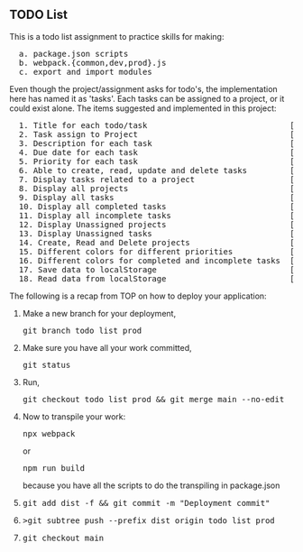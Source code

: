 <h2>TODO List</h2>

This is a todo list assignment to practice skills for making:

<pre>
  a. package.json scripts
  b. webpack.{common,dev,prod}.js
  c. export and import modules
</pre>

Even though the project/assignment asks for todo's, the
implementation here has named it as 'tasks'. Each tasks
can be assigned to a project, or it could exist alone.
The items suggested and implemented in this project:

<pre>
  1. Title for each todo/task                              [done]
  2. Task assign to Project                                [done]
  3. Description for each task                             [done]
  4. Due date for each task                                [done]
  5. Priority for each task                                [done]
  6. Able to create, read, update and delete tasks         [done]
  7. Display tasks related to a project                    [done]
  8. Display all projects                                  [done]
  9. Display all tasks                                     [done]
  10. Display all completed tasks                          [done]
  11. Display all incomplete tasks                         [done]
  12. Display Unassigned projects                          [done]
  13. Display Unassigned tasks                             [done]
  14. Create, Read and Delete projects                     [done]
  15. Different colors for different priorities            [done]
  16. Different colors for completed and incomplete tasks  [done]
  17. Save data to localStorage                            [done]
  18. Read data from localStorage                          [done]
</pre>

The following is a recap from TOP on how to deploy your application:<br />

1. Make a new branch for your deployment, <br>
   <pre>git branch todo_list_prod</pre>
2. Make sure you have all your work committed, <br>
   <pre>git status</pre>
3. Run,<br />
   <pre>git checkout todo_list_prod && git merge main --no-edit</pre>
4. Now to transpile your work:<br>
   <pre>npx webpack</pre>
   or<br>
   <pre>npm run build</pre>
   because you have all the scripts to do the transpiling in package.json<br>
5. <pre>git add dist -f && git commit -m "Deployment commit"</pre>
6. <pre>>git subtree push --prefix dist origin todo_list_prod</pre>
7. <pre>git checkout main</pre>
